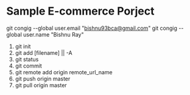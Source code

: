 # Sample E-commerce Porject 

git congig --global user.email "bishnu93bca@gmail.com"
git congig --global user.name "Bishnu Ray"

1. git init
2. git add [filename] ||  -A
3. git status
4. git commit
5. git remote add origin remote_url_name
6. git push  origin master
7. git pull origin master